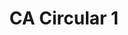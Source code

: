 ---
title: CA Circular 1
file_url: /news-and-media/ca-circulars/CA-Circular-1.pdf
description: This is an example of a CA Circular
---